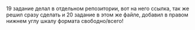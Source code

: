 19 задание делал в отдельном репозитории, вот на него <a src='https://github.com/arizonec/WildBerry0-1'>ссылка</a>, так же решил сразу сделать и 20 задание в этом же файле, добавил в правом нижнем углу шкалу формата свободно/всего!
